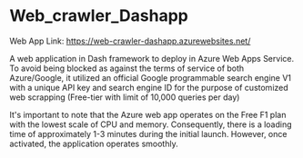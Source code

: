 # Web_crawler_Dashapp
Web App Link: https://web-crawler-dashapp.azurewebsites.net/

A web application in Dash framework to deploy in Azure Web Apps Service.
To avoid being blocked as against the terms of service of both Azure/Google, it utilized an official Google programmable search engine V1 with a unique API key and search engine ID for the purpose of customized web scrapping (Free-tier with limit of 10,000 queries per day)

It's important to note that the Azure web app operates on the Free F1 plan with the lowest scale of CPU and memory. Consequently, there is a loading time of approximately 1-3 minutes during the initial launch. However, once activated, the application operates smoothly.
